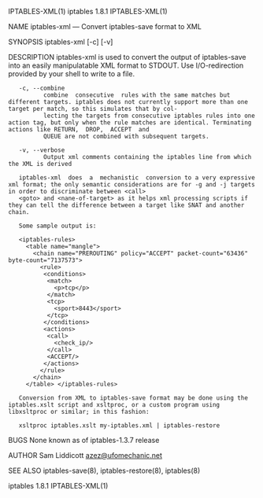 IPTABLES-XML(1)                                                                       iptables 1.8.1                                                                      IPTABLES-XML(1)

NAME
       iptables-xml — Convert iptables-save format to XML

SYNOPSIS
       iptables-xml [-c] [-v]

DESCRIPTION
       iptables-xml is used to convert the output of iptables-save into an easily manipulatable XML format to STDOUT.  Use I/O-redirection provided by your shell to write to a file.

       -c, --combine
              combine  consecutive  rules with the same matches but different targets. iptables does not currently support more than one target per match, so this simulates that by col‐
              lecting the targets from consecutive iptables rules into one action tag, but only when the rule matches are identical. Terminating actions like RETURN,  DROP,  ACCEPT  and
              QUEUE are not combined with subsequent targets.

       -v, --verbose
              Output xml comments containing the iptables line from which the XML is derived

       iptables-xml  does  a  mechanistic  conversion to a very expressive xml format; the only semantic considerations are for -g and -j targets in order to discriminate between <call>
       <goto> and <nane-of-target> as it helps xml processing scripts if they can tell the difference between a target like SNAT and another chain.

       Some sample output is:

       <iptables-rules>
         <table name="mangle">
           <chain name="PREROUTING" policy="ACCEPT" packet-count="63436" byte-count="7137573">
             <rule>
              <conditions>
               <match>
                 <p>tcp</p>
               </match>
               <tcp>
                 <sport>8443</sport>
               </tcp>
              </conditions>
              <actions>
               <call>
                 <check_ip/>
               </call>
               <ACCEPT/>
              </actions>
             </rule>
           </chain>
         </table> </iptables-rules>

       Conversion from XML to iptables-save format may be done using the iptables.xslt script and xsltproc, or a custom program using libxsltproc or similar; in this fashion:

       xsltproc iptables.xslt my-iptables.xml | iptables-restore

BUGS
       None known as of iptables-1.3.7 release

AUTHOR
       Sam Liddicott <azez@ufomechanic.net>

SEE ALSO
       iptables-save(8), iptables-restore(8), iptables(8)

iptables 1.8.1                                                                                                                                                            IPTABLES-XML(1)
